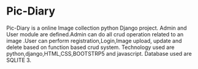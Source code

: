 # Pic-Diary
Pic-Diary is a online Image collection python Django project. Admin and User module are defined.Admin can do all crud operation related to an image .User can perform registration,Login,Image upload, update and delete based on function based crud system. Technology used are python,django,HTML,CSS,BOOTSTRP5 and javascript. Database used are SQLITE 3.
